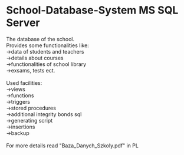 # School-Database-System MS SQL Server
The database of the school. <br/>
Provides some functionalities like: <br/>
->data of students and teachers<br/>
->details about courses<br/>
->functionalities of school library<br/>
->exsams, tests ect.<br/>
<br/>
Used facilities:<br/>
->views<br/>
->functions<br/>
->triggers<br/>
->stored procedures<br/>
->additional integrity bonds sql<br/>
->generating script<br/>
->insertions<br/>
->backup<br/>
<br/>
For more details read "Baza_Danych_Szkoly.pdf" in PL
